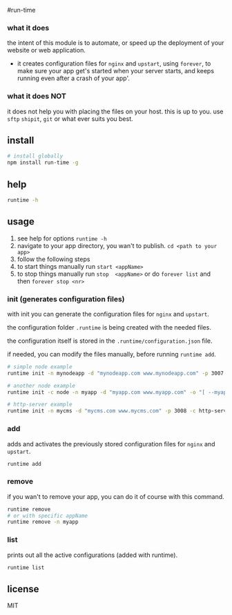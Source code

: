 #run-time

### what it does
the intent of this module is to automate, or speed up the deployment of your website or web application.

 - it creates configuration files for `nginx` and `upstart`, using `forever`, to make sure your app get's started when your server starts, and keeps running even after a crash of your app'.

### what it does NOT
it does not help you with placing the files on your host. this is up to you. use `sftp` `shipit`, `git` or what ever suits you best.

## install
```bash
# install globally
npm install run-time -g
```

## help
```bash
runtime -h
```

## usage

 1. see help for options `runtime -h`
 2. navigate to your app directory, you wan't to publish. `cd <path to your app>`
 3. follow the following steps
 4. to start things manually run `start <appName>`
 5. to stop  things manually run `stop  <appName>` or do `forever list` and then `forever stop <nr>`

### init (generates configuration files)

with init you can generate the configuration files for `nginx` and `upstart`.

the configuration folder `.runtime` is being created with the needed files.

the configuration itself is stored in the `.runtime/configuration.json` file.

if needed, you can modify the files manually, before running `runtime add`.


```bash
# simple node example
runtime init -n mynodeapp -d "mynodeapp.com www.mynodeapp.com" -p 3007 -x app.js

# another node example
runtime init -c node -n myapp -d "myapp.com www.myapp.com" -o "[ --myappPort 8080 --myappHost localhost ]" -p 8080  -e DEBUG=* -e NODE_ENV=production -x app.js

# http-server example
runtime init -n mycms -d "mycms.com www.mycms.com" -p 3008 -c http-server -o "[-i -p 3008]"

```

### add

adds and activates the previously stored configuration files for `nginx` and `upstart`.

```bash
runtime add
```

### remove

if you wan't to remove your app, you can do it of course with this command.

```bash
runtime remove
# or with specific appName
runtime remove -n myapp
```

### list

prints out all the active configurations (added with runtime).

```bash
runtime list
```


## license
MIT

